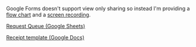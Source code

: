 Google Forms doesn't support view only sharing so instead I'm providing a [flow chart](./Google-Form-Flow-Chart.png) and a [screen recording](https://youtu.be/VD-Gxt8V6F4).

[Request Queue (Google Sheets)](https://docs.google.com/spreadsheets/d/1NbkL1X-QrcopBYJtMmrVodwTZeNqAWr2XOTzXXcN78E/edit?usp=sharing)

[Receipt template (Google Docs)](https://docs.google.com/document/d/1v3A4Ll3pUKdzvBr0QIucqNzD3C6_DeRSu5nOw_qWuIQ/edit?usp=sharing)